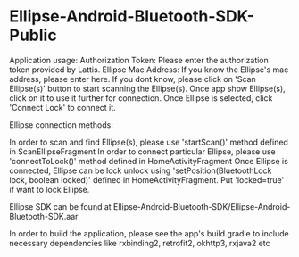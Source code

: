 # Ellipse-Android-Bluetooth-SDK-Public



Application usage:
Authorization Token: Please enter the authorization token provided by Lattis.
Ellipse Mac Address: If you know the Ellipse's mac address, please enter here. If you dont know, please click on 'Scan Ellipse(s)' button to start scanning the Ellipse(s). Once app show Ellipse(s), click on it to use it further for connection.
Once Ellipse is selected, click 'Connect Lock' to connect it.


Ellipse connection methods:

In order to scan and find Ellipse(s), please use 'startScan()' method defined in ScanEllipseFragment
In order to connect particular Ellipse, please use 'connectToLock()' method defined in HomeActivityFragment
Once Ellipse is connected, Ellipse can be lock unlock using 'setPosition(BluetoothLock lock, boolean locked)' defined in HomeActivityFragment. Put 'locked=true' if want to lock Ellipse.


Ellipse SDK can be found at Ellipse-Android-Bluetooth-SDK/Ellipse-Android-Bluetooth-SDK.aar


In order to build the application, please see the app's build.gradle to include necessary dependencies like rxbinding2, retrofit2, okhttp3, rxjava2 etc

